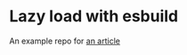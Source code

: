 # Lazy load with esbuild

An example repo for [an article](https://how-to.dev/how-to-lazy-load-with-esbuild)
